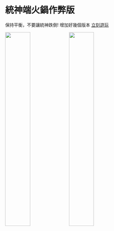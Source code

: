 # 統神端火鍋作弊版
保持平衡，不要讓統神跌倒!
增加好幾個版本
[立刻遊玩](https://kiletw.github.io/AsiaGodTone-Hotpot-Game)  
  
<img src="./assets/screenshot.png" style="width: 40%">
<img src="./assets/screenshot2.png" style="width: 40%">
